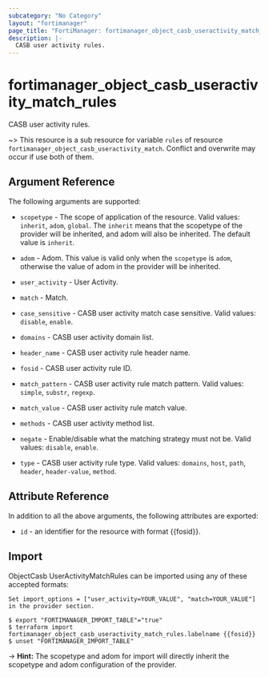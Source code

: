 ```yaml
---
subcategory: "No Category"
layout: "fortimanager"
page_title: "FortiManager: fortimanager_object_casb_useractivity_match_rules"
description: |-
  CASB user activity rules.
---
```


# fortimanager_object_casb_useractivity_match_rules
CASB user activity rules.

~> This resource is a sub resource for variable `rules` of resource `fortimanager_object_casb_useractivity_match`. Conflict and overwrite may occur if use both of them.



## Argument Reference


The following arguments are supported:

* `scopetype` - The scope of application of the resource. Valid values: `inherit`, `adom`, `global`. The `inherit` means that the scopetype of the provider will be inherited, and adom will also be inherited. The default value is `inherit`.
* `adom` - Adom. This value is valid only when the `scopetype` is `adom`, otherwise the value of adom in the provider will be inherited.
* `user_activity` - User Activity.
* `match` - Match.

* `case_sensitive` - CASB user activity match case sensitive. Valid values: `disable`, `enable`.

* `domains` - CASB user activity domain list.
* `header_name` - CASB user activity rule header name.
* `fosid` - CASB user activity rule ID.
* `match_pattern` - CASB user activity rule match pattern. Valid values: `simple`, `substr`, `regexp`.

* `match_value` - CASB user activity rule match value.
* `methods` - CASB user activity method list.
* `negate` - Enable/disable what the matching strategy must not be. Valid values: `disable`, `enable`.

* `type` - CASB user activity rule type. Valid values: `domains`, `host`, `path`, `header`, `header-value`, `method`.



## Attribute Reference

In addition to all the above arguments, the following attributes are exported:
* `id` - an identifier for the resource with format {{fosid}}.

## Import

ObjectCasb UserActivityMatchRules can be imported using any of these accepted formats:
```
Set import_options = ["user_activity=YOUR_VALUE", "match=YOUR_VALUE"] in the provider section.

$ export "FORTIMANAGER_IMPORT_TABLE"="true"
$ terraform import fortimanager_object_casb_useractivity_match_rules.labelname {{fosid}}
$ unset "FORTIMANAGER_IMPORT_TABLE"
```
-> **Hint:** The scopetype and adom for import will directly inherit the scopetype and adom configuration of the provider.
